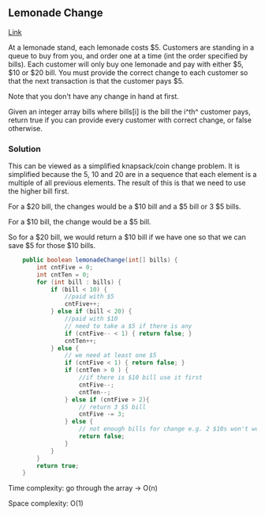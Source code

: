 ## Lemonade Change


[Link](https://leetcode.com/problems/lemonade-change/)

At a lemonade stand, each lemonade costs $5. Customers are standing in a queue to buy from you, and order one at a time (int the order specified by bills). Each customer will only buy one lemonade and pay with either \$5, \$10 or \$20 bill. You must provide the correct change to each customer so that the next transaction is that the customer pays $5.

Note that you don't have any change in hand at first.

Given an integer array bills where bills[i] is the bill the i^th^ customer pays, return true if you can provide every customer with correct change, or false otherwise.

### Solution

This can be viewed as a simplified knapsack/coin change problem. It is simplified because the 5, 10 and 20 are in a sequence that each element is a multiple of all previous elements. The result of this is that we need to use the higher bill first.

For a $20 bill, the changes would be a $10 bill and a $5 bill or 3 $5 bills.

For a $10 bill, the change would be a $5 bill.

So for a $20 bill, we would return a \$10 bill if we have one so that we can save $5 for those $10 bills.

```java
    public boolean lemonadeChange(int[] bills) {
        int cntFive = 0;
        int cntTen = 0;
        for (int bill : bills) {
            if (bill < 10) {
                //paid with $5
                cntFive++;
            } else if (bill < 20) {
                //paid with $10
                // need to take a $5 if there is any
                if (cntFive-- < 1) { return false; }
                cntTen++;
            } else {
                // we need at least one $5
                if (cntFive < 1) { return false; }
                if (cntTen > 0 ) {
                    //if there is $10 bill use it first
                    cntFive--;
                    cntTen--;
                } else if (cntFive > 2){
                    // return 3 $5 bill
                    cntFive -= 3;
                } else {
                    // not enough bills for change e.g. 2 $10s won't work
                    return false;
                }
            }
        }
        return true;
    }
```

Time complexity: go through the array -> O(n)

Space complexity: O(1) 

